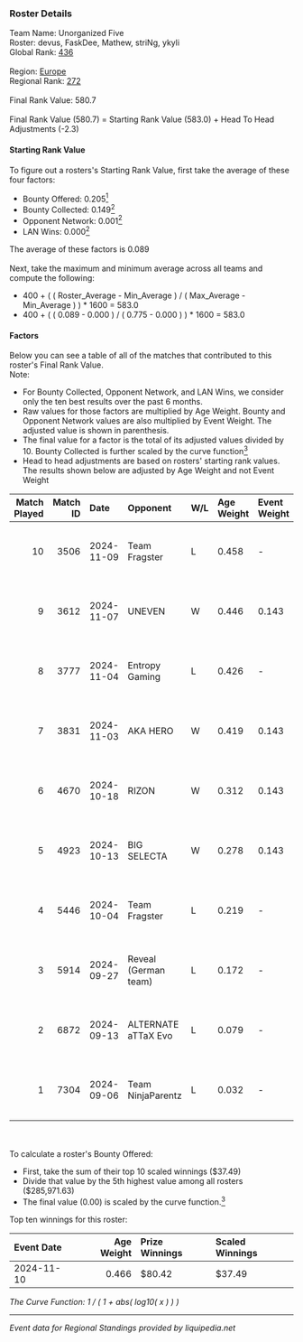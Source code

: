 ### Roster Details<br />
Team Name: Unorganized Five<br />
Roster: devus, FaskDee, Mathew, striNg, ykyli<br />
Global Rank: [436](../../standings_global_2025_02_28.md)<br />
<br />
Region: [Europe]( ../../standings_europe_2025_02_28.md)<br />
Regional Rank: [272]( ../../standings_europe_2025_02_28.md)<br />
<br />
Final Rank Value:  580.7<br />
<br />
Final Rank Value (580.7) = Starting Rank Value (583.0) + Head To Head Adjustments (-2.3)<br />

#### Starting Rank Value<br />
To figure out a rosters's Starting Rank Value, first take the average of these four factors:<br />
- Bounty Offered: 0.205[<sup>1</sup>](#table2)
- Bounty Collected: 0.149[<sup>2</sup>](#table1)
- Opponent Network: 0.001[<sup>2</sup>](#table1)
- LAN Wins: 0.000[<sup>2</sup>](#table1)

The average of these factors is 0.089<br />
<br />
Next, take the maximum and minimum average across all teams and compute the following:<br />
- 400 + ( ( Roster_Average - Min_Average ) / ( Max_Average - Min_Average ) ) * 1600 = 583.0
- 400 + ( ( 0.089 - 0.000 ) / ( 0.775 - 0.000 ) ) * 1600 = 583.0


#### Factors<br />
Below you can see a table of all of the matches that contributed to this roster's Final Rank Value.<br />
Note:<br />

- For Bounty Collected, Opponent Network, and LAN Wins, we consider only the ten best results over the past 6 months.
- Raw values for those factors are multiplied by Age Weight. Bounty and Opponent Network values are also multiplied by Event Weight. The adjusted value is shown in parenthesis.
- The final value for a factor is the total of its adjusted values divided by 10. Bounty Collected is further scaled by the curve function[<sup>3</sup>](#curveFunction)
- Head to head adjustments are based on rosters' starting rank values. The results shown below are adjusted by Age Weight and not Event Weight
<span id="table1"></span><br />


| Match Played | Match ID | Date       | Opponent             | W/L | Age Weight | Event Weight | Bounty Collected | Opponent Network | LAN Wins  | H2H Adj. | Roster                                |
| -: | -: | :- | :- | :- | :- | :- | :- | :- | :- | -: | :- |
|           10 |     3506 | 2024-11-09 | Team Fragster        | L   | 0.458      | -            | -                | -                | -         |    -6.59 | devus, FaskDee, Mathew, striNg, ykyli |
|            9 |     3612 | 2024-11-07 | UNEVEN               | W   | 0.446      | 0.143        | 0.000 (0.000)    | 0.010 (0.001)    | 0 (0.000) |     4.56 | devus, FaskDee, Mathew, striNg, ykyli |
|            8 |     3777 | 2024-11-04 | Entropy Gaming       | L   | 0.426      | -            | -                | -                | -         |    -6.99 | devus, FaskDee, Mathew, striNg, ykyli |
|            7 |     3831 | 2024-11-03 | AKA HERO             | W   | 0.419      | 0.143        | 0.000 (0.000)    | 0.068 (0.004)    | 0 (0.000) |     6.96 | devus, FaskDee, Mathew, striNg, ykyli |
|            6 |     4670 | 2024-10-18 | RIZON                | W   | 0.312      | 0.143        | 0.000 (0.000)    | 0.000 (0.000)    | 0 (0.000) |     2.54 | devus, FaskDee, Mathew, striNg, ykyli |
|            5 |     4923 | 2024-10-13 | BIG SELECTA          | W   | 0.278      | 0.143        | 0.000 (0.000)    | 0.054 (0.002)    | 0 (0.000) |     4.32 | devus, FaskDee, Mathew, striNg, ykyli |
|            4 |     5446 | 2024-10-04 | Team Fragster        | L   | 0.219      | -            | -                | -                | -         |    -3.22 | devus, FaskDee, Mathew, striNg, ykyli |
|            3 |     5914 | 2024-09-27 | Reveal (German team) | L   | 0.172      | -            | -                | -                | -         |    -2.25 | devus, FaskDee, Mathew, striNg, ykyli |
|            2 |     6872 | 2024-09-13 | ALTERNATE aTTaX Evo  | L   | 0.079      | -            | -                | -                | -         |    -1.11 | devus, FaskDee, Mathew, striNg, ykyli |
|            1 |     7304 | 2024-09-06 | Team NinjaParentz    | L   | 0.032      | -            | -                | -                | -         |    -0.52 | devus, FaskDee, Mathew, striNg, ykyli |

<br />
<span id="table2"></span><br />
To calculate a roster's Bounty Offered:<br />

- First, take the sum of their top 10 scaled winnings ($37.49)
- Divide that value by the 5th highest value among all rosters ($285,971.63)
- The final value (0.00) is scaled by the curve function.[<sup>3</sup>](#curveFunction)

Top ten winnings for this roster:<br />

| Event Date | Age Weight | Prize Winnings | Scaled Winnings |
| :- | -: | :- | :- |
| 2024-11-10 |      0.466 | $80.42         | $37.49          |


<span id="curveFunction"></span>_The Curve Function: 1 / ( 1 + abs( log10( x ) ) )_<br />

---
_Event data for Regional Standings provided by liquipedia.net_<br />
